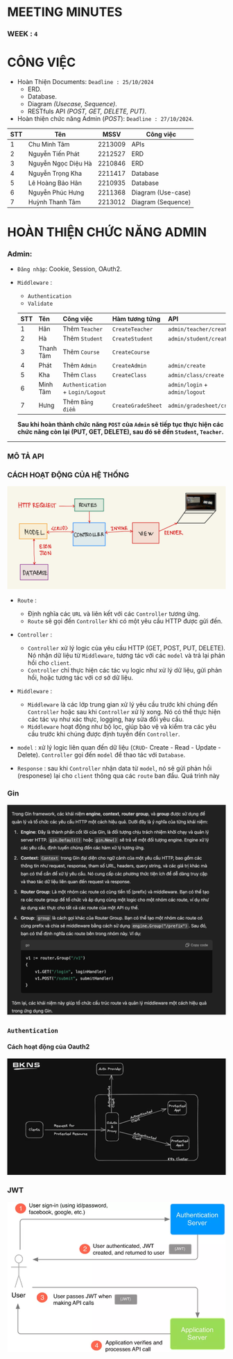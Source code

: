 # MEETING MINUTES

### WEEK : `4`

# CÔNG VIỆC

- Hoàn Thiện Documents: `Deadline : 25/10/2024`
  - ERD.
  - Database.
  - Diagram _(Usecase, Sequence)_.
  - RESTfuls API _(POST, GET, DELETE, PUT)_.
- Hoàn thiện chức năng Admin (_POST_): `Deadline : 27/10/2024`.

| STT | Tên                 | MSSV    | Công việc          |
| --- | ------------------- | ------- | ------------------ |
| 1   | Chu Minh Tâm        | 2213009 | APIs               |
| 2   | Nguyễn Tiến Phát    | 2212527 | ERD                |
| 3   | Nguyễn Ngọc Diệu Hà | 2210846 | ERD                |
| 4   | Nguyễn Trọng Kha    | 2211417 | Database           |
| 5   | Lê Hoàng Bảo Hân    | 2210935 | Database           |
| 6   | Nguyễn Phúc Hưng    | 2211368 | Diagram (Use-case) |
| 7   | Huỳnh Thanh Tâm     | 2213012 | Diagram (Sequence) |

# HOÀN THIỆN CHỨC NĂNG ADMIN

### Admin:

- `Đăng nhập`: Cookie, Session, OAuth2.
- `Middleware` :

  - `Authentication`
  - `Validate`

  | STT | Tên       | Công việc                         | Hàm tương tứng     | API                            |
  | --- | --------- | --------------------------------- | ------------------ | ------------------------------ |
  | 1   | Hân       | Thêm `Teacher`                    | `CreateTeacher`    | `admin/teacher/create`         |
  | 2   | Hà        | Thêm `Student`                    | `CreateStudent`    | `admin/student/create`         |
  | 3   | Thanh Tâm | Thêm `Course`                     | `CreateCourse`     |                                |
  | 4   | Phát      | Thêm `Admin`                      | `CreateAdmin`      | `admin/create`                 |
  | 5   | Kha       | Thêm `Class`                      | `CreateClass`      | `admin/class/create`           |
  | 6   | Minh Tâm  | `Authentication` + `Login/Logout` |                    | `admin/login` + `admin/logout` |
  | 7   | Hưng      | Thêm `Bảng điểm`                  | `CreateGradeSheet` | `admin/gradesheet/create`      |

  **Sau khi hoàn thành chức năng `POST` của `Admin` sẽ tiếp tục thực hiện các chức năng còn lại (PUT, GET, DELETE), sau đó sẽ đến `Student`, `Teacher`.**

---
### MÔ TẢ API 




### CÁCH HOẠT ĐỘNG CỦA HỆ THỐNG

![MVC model](./MVC%20model.jpeg)

- `Route` :
  - Định nghĩa các `URL` và liên kết với các `Controller` tương ứng.
  - `Route` sẽ gọi đến `Controller` khi có một yêu cầu HTTP được gửi đến.
- `Controller` :
  - `Controller` xử lý logic của yêu cầu HTTP (GET, POST, PUT, DELETE). Nó nhận dữ liệu từ `Middleware`, tương tác với các `model` và trả lại phản hồi cho `client`.
  - `Controller` chỉ thực hiện các tác vụ logic như xử lý dữ liệu, gửi phản hồi, hoặc tương tác với cơ sở dữ liệu.
- `Middleware` :
  - `Middleware` là các lớp trung gian xử lý yêu cầu trước khi chúng đến `Controller` hoặc sau khi `Controller` xử lý xong. Nó có thể thực hiện các tác vụ như xác thực, logging, hay sửa đổi yêu cầu.
  - `Middleware` hoạt động như bộ lọc, giúp bảo vệ và kiểm tra các yêu cầu trước khi chúng được định tuyến đến `Controller`.
- `model` : xử lý logic liên quan đến dữ liệu (`CRUD`- Create - Read - Update - Delete). `Controller` gọi đến `model` để thao tác với `Database`.

- `Response` : sau khi `Controller` nhận data từ `model`, nó sẽ gửi phản hồi (responese) lại cho `client` thông qua các `route` ban đầu.
  Quá trình này
### Gin 
![gin](./image/gin%20guild.png)

### `Authentication`

#### Cách hoạt động của Oauth2

![oauth2](./image/Oauth2.jpeg)

### JWT

![jwt](./image/jwt.png)
